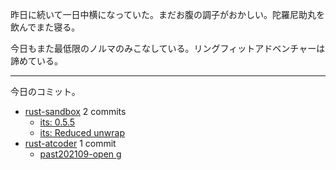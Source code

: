 昨日に続いて一日中横になっていた。まだお腹の調子がおかしい。陀羅尼助丸を飲んでまた寝る。

今日もまた最低限のノルマのみこなしている。リングフィットアドベンチャーは諦めている。

---

今日のコミット。

- [rust-sandbox](https://github.com/bouzuya/rust-sandbox) 2 commits
  - [its: 0.5.5](https://github.com/bouzuya/rust-sandbox/commit/c97f66048b0505b875d24f0cab33662e68d8ff77)
  - [its: Reduced unwrap](https://github.com/bouzuya/rust-sandbox/commit/6c46f9dc3894abecc13e05f62a198b3263e167a7)
- [rust-atcoder](https://github.com/bouzuya/rust-atcoder) 1 commit
  - [past202109-open g](https://github.com/bouzuya/rust-atcoder/commit/7d9dc62466eb29b32466bbdc80be7c29de3605e8)
